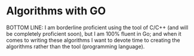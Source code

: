 <h1>Algorithms with GO</h1>



<p>
 BOTTOM LINE: I am borderline proficient using the tool of C/C++ (and will be completely proficient soon), but I am 100% fluent in Go; and when it comes to writing these algorithms I want to devote time to creating the algorithms rather than the tool (programming language).
</p>
